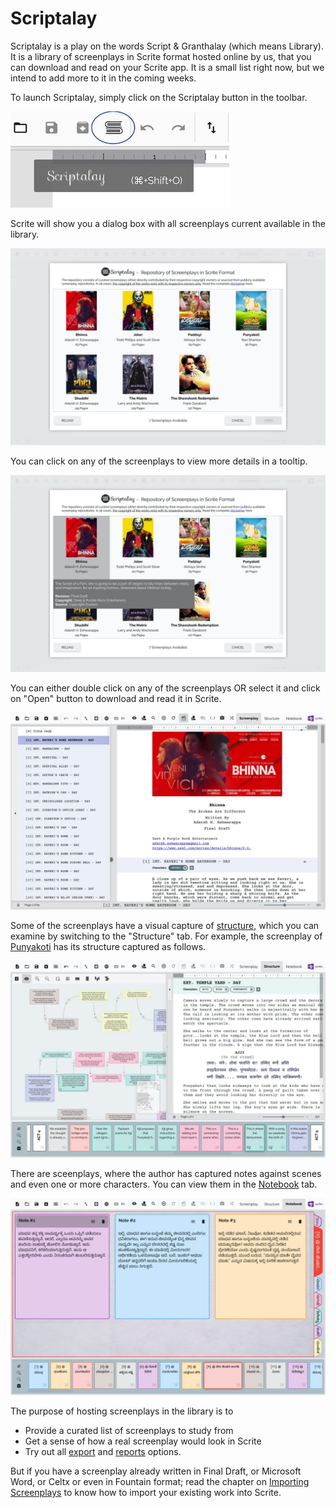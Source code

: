 # Scriptalay

Scriptalay is a play on the words Script & Granthalay (which means Library). It is a library of screenplays in Scrite format hosted online by us, that you can download and read on your Scrite app. It is a small list right now, but we intend to add more to it in the coming weeks.

To launch Scriptalay, simply click on the Scriptalay button in the toolbar.

![](screenshots/scriptalay/001.jpg)

Scrite will show you a dialog box with all screenplays current available in the library.

![](screenshots/scriptalay/002.jpg)

You can click on any of the screenplays to view more details in a tooltip.

![](screenshots/scriptalay/003.jpg)

You can either double click on any of the screenplays OR select it and click on "Open" button to download and read it in Scrite.

![](screenshots/scriptalay/004.jpg)

Some of the screenplays have a visual capture of [structure](structure.md), which you can examine by switching to the "Structure" tab. For example, the screenplay of [Punyakoti](https://www.scrite.io/index.php/punyakoti-screenplay/) has its structure captured as follows.

![](screenshots/scriptalay/005.jpg)

There are sceenplays, where the author has captured notes against scenes and even one or more characters. You can view them in the [Notebook](notebook.md) tab. 

![](screenshots/scriptalay/006.jpg)

The purpose of hosting screenplays in the library is to 
- Provide a curated list of screenplays to study from
- Get a sense of how a real screenplay would look in Scrite
- Try out all [export](export.md) and [reports](reports.md) options.

 But if you have a screenplay already written in Final Draft, or Microsoft Word, or Celtx or even in Fountain format; read the chapter on [Importing Screenplays](import.md) to know how to import your existing work into Scrite.
 